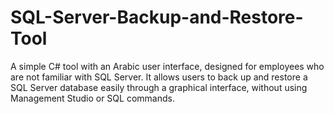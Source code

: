 # SQL-Server-Backup-and-Restore-Tool
 A simple C# tool with an Arabic user interface, designed for employees who are not familiar with SQL Server. It allows users to back up and restore a SQL Server database easily through a graphical interface, without using Management Studio or SQL commands.
